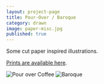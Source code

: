 ```yaml
---
layout: project-page
title: Pour-Over / Baroque
category: drawn
image: paper-misc.jpg
published: true
---
```

Some cut paper inspired illustrations. 

[Prints are available here](http://www.inprnt.com/gallery/hicrista/).

![Pour over Coffee]({{site.url}}/images/digital/pour-over.jpg)
![Baroque]({{site.url}}/images/digital/baroque.jpg)